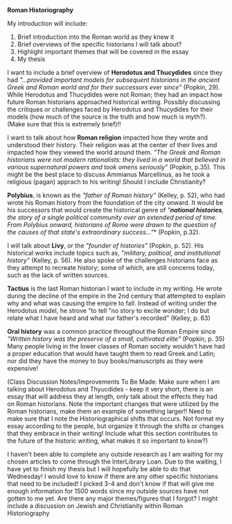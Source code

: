**Roman Historiography**

My introduction will include:
1. Brief introduction into the Roman world as they knew it
2. Brief overviews of the specific historians I will talk about?
3. Highlight important themes that will be covered in the essay
4. My thesis


I want to include a brief overview of **Herodotus and Thucydides** since they had *"...provided important models for subsequent historians in the ancient Greek and Roman world and for their successors ever since"* (Popkin, 29). While Herodotus and Thucydides were not Roman; they had an impact how future Roman historians approached historical writing. Possibly discussing the critiques or challenges faced by Herodotus and Thucydides for their models (how much of the source is the truth and how much is myth?). (Make sure that this is extremely brief)!!

I want to talk about how **Roman religion** impacted how they wrote and understood their history. Their religion was at the center of their lives and impacted how they viewed the world around them. *"The Greek and Roman historians were not modern rationalists: they lived in a world that believed in various supernatural powers and took omens seriously"* (Popkin, p.35). This might be the best place to discuss Ammianus Marcellinus, as he took a religious (pagan) apprach to his writing! Should I include Christianity?

**Polybius**, is known as the *"father of Roman history"* (Kelley, p. 52), who had wrote his Roman history from the foundation of the city onward. It would be his successors that would create the historical genre of *"**national histories**, the story of a single political community over an extended period of time. From Polybius onward, historians of Rome were drawn to the question of the causes of that state's extraordinary success..."** (Popkin, p.32). 

I will talk about **Livy**, or the *"founder of histories"* (Popkin, p. 52). His historical works include topics such as, *"military, political, and institutional history"* (Kelley, p. 56). He also spoke of the challenges historians face as they attempt to recreate history; some of which, are still concerns today, such as the lack of written sources. 

**Tactius** is the last Roman historian I want to include in my writing. He wrote during the decline of the empire in the 2nd century that attempted to explain why and what was causing the empire to fall. Instead of writing under the Herodotus model, he strove "to tell "no story to excite wonder; I do but relate what I have heard and what our father's recorded" (Kelley, p. 63)

**Oral history** was a common practice throughout the Roman Empire since *"Written history was the preserve of a small, cultivated elite"* (Popkin, p. 35) Many people living in the lower classes of Roman society wouldn't have had a proper education that would have taught them to read Greek and Latin; nor did they have the money to buy books/manuscripts as they were expensive!

(Class Discussion Notes/Improvements To Be Made: Make sure when I am talking about Herodotus and Thyucdides - keep it very short, there is an essay that will address they at length, only talk about the effects they had on Roman historians. Note the important changes that were utilized by the Roman historians, make them an example of something larger!! Need to make sure that I note the Historiographical shifts that occurs. Not format my essay according to the people, but organize it through the shifts or changes that they embrace in their writing! Include what this section contributes to the future of the historic writing, what makes it so important to know?)

I haven't been able to complete any outside research as I am waiting for my chosen articles to come through the InterLibrary Loan. Due to the waiting, I have yet to finish my thesis but I will hopefully be able to do that Wednesday! I would love to know if there are any other specific historians that need to be included! I picked 3-4 and don't know if that will give me enough information for 1500 words since my outside sources have not gotten to me yet. Are there any major themes/figures that I forgot? I might include a discussion on Jewish and Christianity within Roman Historiography
